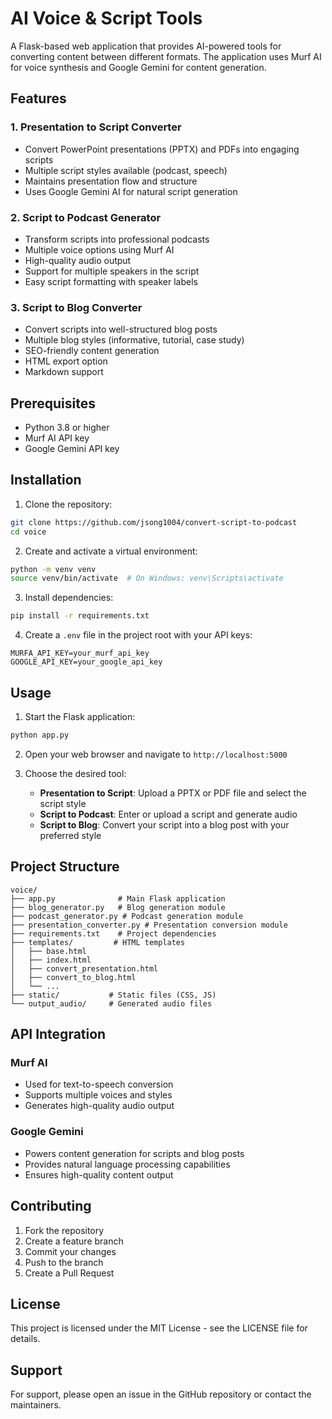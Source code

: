 # AI Voice & Script Tools

A Flask-based web application that provides AI-powered tools for converting content between different formats. The application uses Murf AI for voice synthesis and Google Gemini for content generation.

## Features

### 1. Presentation to Script Converter
- Convert PowerPoint presentations (PPTX) and PDFs into engaging scripts
- Multiple script styles available (podcast, speech)
- Maintains presentation flow and structure
- Uses Google Gemini AI for natural script generation

### 2. Script to Podcast Generator
- Transform scripts into professional podcasts
- Multiple voice options using Murf AI
- High-quality audio output
- Support for multiple speakers in the script
- Easy script formatting with speaker labels

### 3. Script to Blog Converter
- Convert scripts into well-structured blog posts
- Multiple blog styles (informative, tutorial, case study)
- SEO-friendly content generation
- HTML export option
- Markdown support

## Prerequisites

- Python 3.8 or higher
- Murf AI API key
- Google Gemini API key

## Installation

1. Clone the repository:
```bash
git clone https://github.com/jsong1004/convert-script-to-podcast
cd voice
```

2. Create and activate a virtual environment:
```bash
python -m venv venv
source venv/bin/activate  # On Windows: venv\Scripts\activate
```

3. Install dependencies:
```bash
pip install -r requirements.txt
```

4. Create a `.env` file in the project root with your API keys:
```
MURFA_API_KEY=your_murf_api_key
GOOGLE_API_KEY=your_google_api_key
```

## Usage

1. Start the Flask application:
```bash
python app.py
```

2. Open your web browser and navigate to `http://localhost:5000`

3. Choose the desired tool:
   - **Presentation to Script**: Upload a PPTX or PDF file and select the script style
   - **Script to Podcast**: Enter or upload a script and generate audio
   - **Script to Blog**: Convert your script into a blog post with your preferred style

## Project Structure

```
voice/
├── app.py              # Main Flask application
├── blog_generator.py   # Blog generation module
├── podcast_generator.py # Podcast generation module
├── presentation_converter.py # Presentation conversion module
├── requirements.txt    # Project dependencies
├── templates/         # HTML templates
│   ├── base.html
│   ├── index.html
│   ├── convert_presentation.html
│   ├── convert_to_blog.html
│   └── ...
├── static/           # Static files (CSS, JS)
└── output_audio/     # Generated audio files
```

## API Integration

### Murf AI
- Used for text-to-speech conversion
- Supports multiple voices and styles
- Generates high-quality audio output

### Google Gemini
- Powers content generation for scripts and blog posts
- Provides natural language processing capabilities
- Ensures high-quality content output

## Contributing

1. Fork the repository
2. Create a feature branch
3. Commit your changes
4. Push to the branch
5. Create a Pull Request

## License

This project is licensed under the MIT License - see the LICENSE file for details.

## Support

For support, please open an issue in the GitHub repository or contact the maintainers.